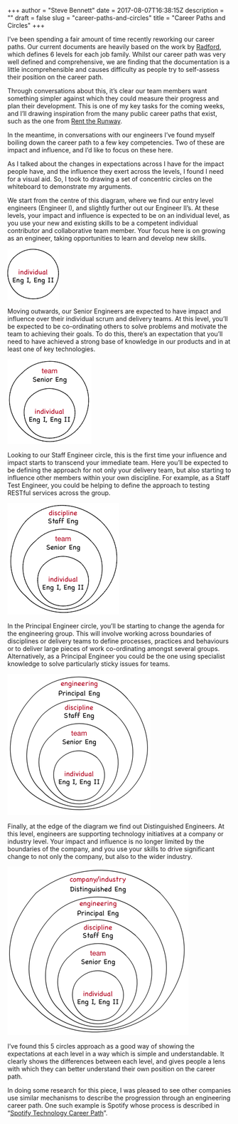 +++
author = "Steve Bennett"
date = 2017-08-07T16:38:15Z
description = ""
draft = false
slug = "career-paths-and-circles"
title = "Career Paths and Circles"
+++

I’ve been spending a fair amount of time recently reworking our career paths. Our current documents are heavily based on the work by [Radford](https://radford.aon.com/), which defines 6 levels for each job family. Whilst our career path was very well defined and comprehensive, we are finding that the documentation is a little incomprehensible and causes difficulty as people try to self-assess their position on the career path.

Through conversations about this, it’s clear our team members want something simpler against which they could measure their progress and plan their development. This is one of my key tasks for the coming weeks, and I’ll drawing inspiration from the many public career paths that exist, such as the one from [Rent the Runway](http://dresscode.renttherunway.com/blog/ladder).

In the meantime, in conversations with our engineers I’ve found myself boiling down the career path to a few key competencies. Two of these are impact and influence, and I’d like to focus on these here.

As I talked about the changes in expectations across I have for the impact people have, and the influence they exert across the levels, I found I need for a visual aid. So, I took to drawing a set of concentric circles on the whiteboard to demonstrate my arguments.

We start from the centre of this diagram, where we find our entry level engineers (Engineer I), and slightly further out our Engineer II’s. At these levels, your impact and influence is expected to be on an individual level, as you use your new and existing skills to be a competent individual contributor and collaborative team member. Your focus here is on growing as an engineer, taking opportunities to learn and develop new skills.

![Influence on individual](eng-1-2.png)

Moving outwards, our Senior Engineers are expected to have impact and influence over their individual scrum and delivery teams. At this level, you’ll be expected to be co-ordinating others to solve problems and motivate the team to achieving their goals. To do this, there’s an expectation that you’ll need to have achieved a strong base of knowledge in our products and in at least one of key technologies.

![Influence on team](senior-engineer.png)

Looking to our Staff Engineer circle, this is the first time your influence and impact starts to transcend your immediate team. Here you’ll be expected to be defining the approach for not only your delivery team, but also starting to influence other members within your own discipline. For example, as a Staff Test Engineer, you could be helping to define the approach to testing RESTful services across the group.

![Influence on discipline](staff-engineer.png)

In the Principal Engineer circle, you’ll be starting to change the agenda for the engineering group. This will involve working across boundaries of disciplines or delivery teams to define processes, practices and behaviours or to deliver large pieces of work co-ordinating amongst several groups. Alternatively, as a Principal Engineer you could be the one using specialist knowledge to solve particularly sticky issues for teams.

![Influence on engineering](principal-engineer.png)

Finally, at the edge of the diagram we find out Distinguished Engineers. At this level, engineers are supporting technology initiatives at a company or industry level. Your impact and influence is no longer limited by the boundaries of the company, and you use your skills to drive significant change to not only the company, but also to the wider industry.

![Influence on company](distinguished-engineer.png)

I’ve found this 5 circles approach as a good way of showing the expectations at each level in a way which is simple and understandable. It clearly shows the differences between each level, and gives people a lens with which they can better understand their own position on the career path.

In doing some research for this piece, I was pleased to see other companies use similar mechanisms to describe the progression through an engineering career path. One such example is Spotify whose process is described in “[Spotify Technology Career Path](https://labs.spotify.com/2016/02/15/spotify-technology-career-steps/)”.



